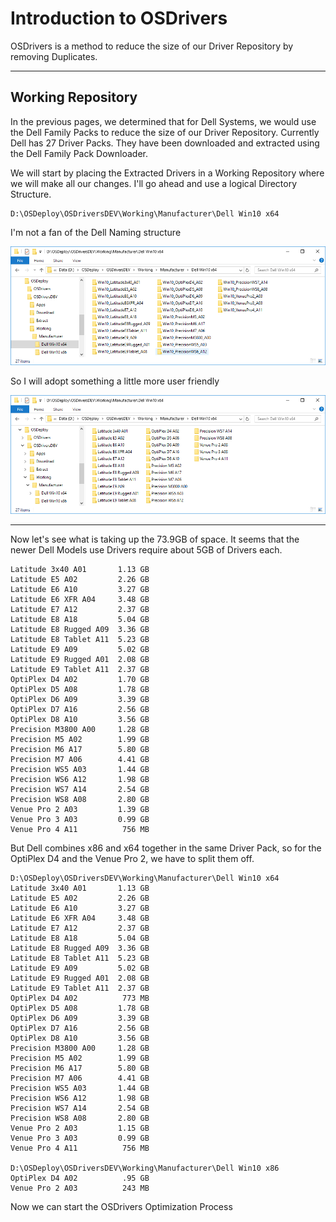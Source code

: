 # Introduction to OSDrivers

OSDrivers is a method to reduce the size of our Driver Repository by removing Duplicates.

---

## Working Repository

In the previous pages, we determined that for Dell Systems, we would use the Dell Family Packs to reduce the size of our Driver Repository.  Currently Dell has 27 Driver Packs.  They have been downloaded and extracted using the Dell Family Pack Downloader.

We will start by placing the Extracted Drivers in a Working Repository where we will make all our changes.  I'll go ahead and use a logical Directory Structure.

```
D:\OSDeploy\OSDriversDEV\Working\Manufacturer\Dell Win10 x64
```

I'm not a fan of the Dell Naming structure

![](/assets/2017-11-17_12-51-37.png)

So I will adopt something a little more user friendly

![](/assets/2017-11-17_12-56-27.png)

---

Now let's see what is taking up the 73.9GB of space.  It seems that the newer Dell Models use Drivers require about 5GB of Drivers each.

```
Latitude 3x40 A01       1.13 GB
Latitude E5 A02         2.26 GB
Latitude E6 A10         3.27 GB
Latitude E6 XFR A04     3.48 GB
Latitude E7 A12         2.37 GB
Latitude E8 A18         5.04 GB
Latitude E8 Rugged A09  3.36 GB
Latitude E8 Tablet A11  5.23 GB
Latitude E9 A09         5.02 GB
Latitude E9 Rugged A01  2.08 GB
Latitude E9 Tablet A11  2.37 GB
OptiPlex D4 A02         1.70 GB
OptiPlex D5 A08         1.78 GB
OptiPlex D6 A09         3.39 GB
OptiPlex D7 A16         2.56 GB
OptiPlex D8 A10         3.56 GB
Precision M3800 A00     1.28 GB
Precision M5 A02        1.99 GB
Precision M6 A17        5.80 GB
Precision M7 A06        4.41 GB
Precision WS5 A03       1.44 GB
Precision WS6 A12       1.98 GB
Precision WS7 A14       2.54 GB
Precision WS8 A08       2.80 GB
Venue Pro 2 A03         1.39 GB
Venue Pro 3 A03         0.99 GB
Venue Pro 4 A11          756 MB
```

But Dell combines x86 and x64 together in the same Driver Pack, so for the OptiPlex D4 and the Venue Pro 2, we have to split them off.

```
D:\OSDeploy\OSDriversDEV\Working\Manufacturer\Dell Win10 x64
Latitude 3x40 A01       1.13 GB
Latitude E5 A02         2.26 GB
Latitude E6 A10         3.27 GB
Latitude E6 XFR A04     3.48 GB
Latitude E7 A12         2.37 GB
Latitude E8 A18         5.04 GB
Latitude E8 Rugged A09  3.36 GB
Latitude E8 Tablet A11  5.23 GB
Latitude E9 A09         5.02 GB
Latitude E9 Rugged A01  2.08 GB
Latitude E9 Tablet A11  2.37 GB
OptiPlex D4 A02          773 MB
OptiPlex D5 A08         1.78 GB
OptiPlex D6 A09         3.39 GB
OptiPlex D7 A16         2.56 GB
OptiPlex D8 A10         3.56 GB
Precision M3800 A00     1.28 GB
Precision M5 A02        1.99 GB
Precision M6 A17        5.80 GB
Precision M7 A06        4.41 GB
Precision WS5 A03       1.44 GB
Precision WS6 A12       1.98 GB
Precision WS7 A14       2.54 GB
Precision WS8 A08       2.80 GB
Venue Pro 2 A03         1.15 GB
Venue Pro 3 A03         0.99 GB
Venue Pro 4 A11          756 MB

D:\OSDeploy\OSDriversDEV\Working\Manufacturer\Dell Win10 x86
OptiPlex D4 A02          .95 GB
Venue Pro 2 A03          243 MB
```

Now we can start the OSDrivers Optimization Process

